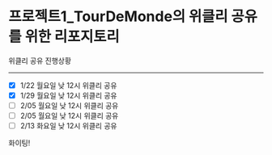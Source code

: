 프로젝트1_TourDeMonde의 위클리 공유를 위한 리포지토리
==========

위클리 공유 진행상황
<hr>

- [x] 1/22 월요일 낮 12시 위클리 공유
- [x] 1/29 월요일 낮 12시 위클리 공유  
- [ ] 2/05 월요일 낮 12시 위클리 공유  
- [ ] 2/05 월요일 낮 12시 위클리 공유  
- [ ] 2/13 화요일 낮 12시 위클리 공유  

화이팅!
